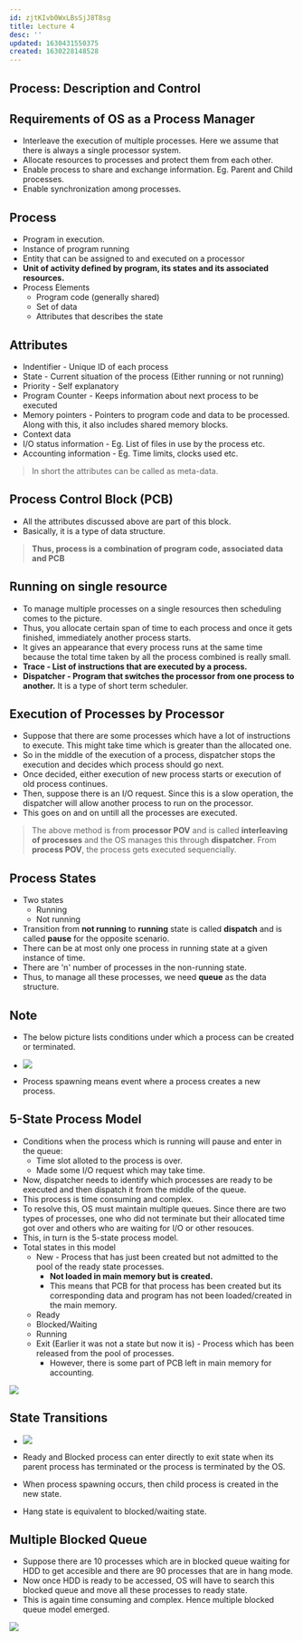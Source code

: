 ```yaml
---
id: zjtKIvb0WxLBsSjJ8T8sg
title: Lecture 4
desc: ''
updated: 1630431550375
created: 1630228148528
---
```


## Process: Description and Control

## Requirements of OS as a Process Manager

- Interleave the execution of multiple processes. Here we assume that there is always a single processor system.
- Allocate resources to processes and protect them from each other.
- Enable process to share and exchange information. Eg. Parent and Child processes.
- Enable synchronization among processes.

## Process

- Program in execution.
- Instance of program running
- Entity that can be assigned to and executed on a processor
- **Unit of activity defined by program, its states and its associated resources.**
- Process Elements
  - Program code (generally shared)
  - Set of data
  - Attributes that describes the state

## Attributes

- Indentifier - Unique ID of each process
- State - Current situation of the process (Either running or not running)
- Priority - Self explanatory
- Program Counter - Keeps information about next process to be executed
- Memory pointers - Pointers to program code and data to be processed. Along with this, it also includes shared memory blocks.
- Context data
- I/O status information - Eg. List of files in use by the process etc.
- Accounting information - Eg. Time limits, clocks used etc.

> In short the attributes can be called as meta-data.

## Process Control Block (PCB)

- All the attributes discussed above are part of this block.
- Basically, it is a type of data structure.

> **Thus, process is a combination of program code, associated data and PCB**

## Running on single resource

- To manage multiple processes on a single resources then scheduling comes to the picture.
- Thus, you allocate certain span of time to each process and once it gets finished, immediately another process starts.
- It gives an appearance that every process runs at the same time because the total time taken by all the process combined is really small.
- **Trace - List of instructions that are executed by a process.**
- **Dispatcher - Program that switches the processor from one process to another.** It is a type of short term scheduler.

## Execution of Processes by Processor

- Suppose that there are some processes which have a lot of instructions to execute. This might take time which is greater than the allocated one.
- So in the middle of the execution of a process, dispatcher stops the execution and decides which process should go next.
- Once decided, either execution of new process starts or execution of old process continues.
- Then, suppose there is an I/O request. Since this is a slow operation, the dispatcher will allow another process to run on the processor.
- This goes on and on untill all the processes are executed.

> The above method is from **processor POV** and is called **interleaving of processes** and the OS manages this through **dispatcher**. From **process POV**, the process gets executed sequencially.

## Process States

- Two states
  - Running
  - Not running
- Transition from **not running** to **running** state is called **dispatch** and is called **pause** for the opposite scenario.
- There can be at most only one process in running state at a given instance of time.
- There are 'n' number of processes in the non-running state.
- Thus, to manage all these processes, we need **queue** as the data structure.

## Note

- The below picture lists conditions under which a process can be created or terminated.

- ![](/assets/images/2021-08-29-15-16-50.png)

- Process spawning means event where a process creates a new process.

## 5-State Process Model

- Conditions when the process which is running will pause and enter in the queue:
  - Time slot alloted to the process is over.
  - Made some I/O request which may take time.
- Now, dispatcher needs to identify which processes are ready to be executed and then dispatch it from the middle of the queue.
- This process is time consuming and complex.
- To resolve this, OS must maintain multiple queues. Since there are two types of processes, one who did not terminate but their allocated time got over and others who are waiting for I/O or other resouces.
- This, in turn is the 5-state process model.
- Total states in this model
  - New - Process that has just been created but not admitted to the pool of the ready state processes.
    - **Not loaded in main memory but is created.**
    - This means that PCB for that process has been created but its corresponding data and program has not been loaded/created in the main memory.
  - Ready
  - Blocked/Waiting
  - Running
  - Exit (Earlier it was not a state but now it is) - Process which has been released from the pool of processes.
    - However, there is some part of PCB left in main memory for accounting.

![](/assets/images/2021-08-29-15-32-07.png)

## State Transitions

- ![](/assets/images/2021-08-29-15-36-29.png)

- Ready and Blocked process can enter directly to exit state when its parent process has terminated or the process is terminated by the OS.

- When process spawning occurs, then child process is created in the new state.

- Hang state is equivalent to blocked/waiting state.

## Multiple Blocked Queue

- Suppose there are 10 processes which are in blocked queue waiting for HDD to get accesible and there are 90 processes that are in hang mode.
- Now once HDD is ready to be accessed, OS will have to search this blocked queue and move all these processes to ready state.
- This is again time consuming and complex. Hence multiple blocked queue model emerged.

![](/assets/images/2021-08-29-15-48-46.png)

